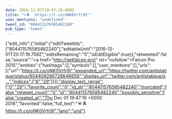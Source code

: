 ```yaml
---
date: 2016-12-01T19:47:19.000Z
title: "☀️🏝️  https://t.co/oNK0Vrfr9I″"
user_mentions: "undefined"
tweet_id: "804411576585482240"
pub_type: "tweet"
---
```

{"edit_info":{"initial":{"editTweetIds":["804411576585482240"],"editableUntil":"2016-12-01T20:17:19.759Z","editsRemaining":"5","isEditEligible":true}},"retweeted":false,"source":"<a href=\"http://getfalcon.pro\" rel=\"nofollow\">Falcon Pro 2015</a>","entities":{"hashtags":[],"symbols":[],"user_mentions":[],"urls":[{"url":"https://t.co/oNK0Vrfr9I","expanded_url":"https://twitter.com/antistatique/status/804408286728646656","display_url":"twitter.com/antistatique/s…","indices":["6","29"]}]},"display_text_range":["0","29"],"favorite_count":"0","id_str":"804411576585482240","truncated":false,"retweet_count":"0","id":"804411576585482240","possibly_sensitive":false,"created_at":"Thu Dec 01 19:47:19 +0000 2016","favorited":false,"full_text":"☀️🏝️  https://t.co/oNK0Vrfr9I","lang":"und"}
